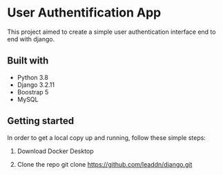 # User Authentification App

This project aimed to create a simple user authentication interface end to end with django.

## Built with
- Python 3.8
- Django 3.2.11
- Boostrap 5
- MySQL

## Getting started

In order to get a local copy up and running, follow these simple steps:

1. Download Docker Desktop

2. Clone the repo
git clone https://github.com/leaddn/django.git

